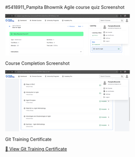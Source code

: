 #5418911_Pampita Bhowmik
Agile course quiz Screenshot

<img src="https://github.com/Pampita22/5418911_Pampita_Bhowmik/blob/main/SDLC/agile_quiz.png?raw=true" alt="Agile Quiz" width="400">


Course Completion Screenshot

<img src="https://github.com/Pampita22/5418911_Pampita_Bhowmik/blob/main/SDLC/course_completion.png?raw=true" alt="Course Completion" width="400">

Git Training Certificate

[📜 View Git Training Certificate](https://github.com/Pampita22/5418911_Pampita_Bhowmik/blob/main/CERTIFICATE/Git_Training.pdf)




